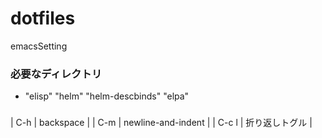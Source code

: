# dotfiles
  emacsSetting
### 必要なディレクトリ
- "elisp" "helm" "helm-descbinds" "elpa"
###
| C-h | backspace |
| C-m | newline-and-indent |
| C-c l | 折り返しトグル |
###
